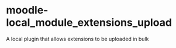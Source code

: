 # moodle-local_module_extensions_upload
A  local plugin that allows extensions to be uploaded in bulk

